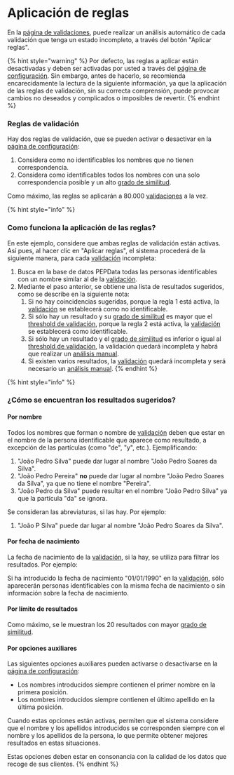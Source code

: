 # Aplicación de reglas

En la  [página de validaciones](./), puede realizar un análisis automático de cada validación que tenga un estado incompleto, a través del botón "Aplicar reglas". 

{% hint style="warning" %}
Por defecto, las reglas a aplicar están desactivadas y deben ser activadas por usted a través del [página de configuración](../configuracoes.md). Sin embargo, antes de hacerlo, se recomienda encarecidamente la lectura de la siguiente información, ya que la aplicación de las reglas de validación, sin su correcta comprensión, puede provocar cambios no deseados y complicados o imposibles de revertir.
{% endhint %}

### Reglas  de validación

Hay dos reglas de validación, que se pueden activar o desactivar en la [página de configuración](../configuracoes.md): 

1. Considera como no identificables los nombres que no tienen correspondencia. 
2. Considera como identificables todos los nombres con una solo correspondencia posible y un alto [grado de similitud](../../glossario/glossario-aplicacao.md#grau-de-semelhanca).

Como máximo, las reglas se aplicarán a 80.000 [validaciones](../../glossario/glossario-aplicacao.md#validacao) a la vez. 

{% hint style="info" %}
### Como funciona la aplicación de las reglas?

En este ejemplo, considere que ambas reglas de validación están activas. Así pues, al hacer clic en "Aplicar reglas", el sistema procederá de la siguiente manera, para cada [validación](../../glossario/glossario-aplicacao.md#validacao) incompleta:

1. Busca en la base de datos PEPData todas las personas identificables con un nombre similar al de la [validación](../../glossario/glossario-aplicacao.md#validacao).
2. Mediante el paso anterior, se obtiene una lista de resultados sugeridos, como se describe en la siguiente nota:
   1. Si no hay coincidencias sugeridas, porque la regla 1 está activa, la [validación](../../glossario/glossario-aplicacao.md#validacao) se establecerá como no identificable.
   2. Si sólo hay un resultado y su [grado de similitud](../../glossario/glossario-aplicacao.md#grau-de-semelhanca) es mayor que el [threshold de validación](../configuracoes.md#threshold-de-validacao), porque la regla 2 está activa, la [validación](../../glossario/glossario-aplicacao.md#validacao) se establecerá como identificable. 
   3. Si sólo hay un resultado y el [grado de similitud](../../glossario/glossario-aplicacao.md#grau-de-semelhanca) es inferior o igual al [threshold de validación](../configuracoes.md#threshold-de-validacao), la validación quedará incompleta y habrá que realizar un [análisis manual](analise-manual.md).
   4. Si existen varios resultados, la [validación](../../glossario/glossario-aplicacao.md#validacao) quedará incompleta y será necesario un [análisis manual](analise-manual.md).
{% endhint %}

{% hint style="info" %}
### ¿Cómo se encuentran los resultados sugeridos?

#### Por nombre

Todos los nombres que forman o nombre de [validación](../../glossario/glossario-aplicacao.md#validacao) deben que estar en el nombre de la persona identificable que aparece como resultado, a excepción de las partículas \(como "de", "y", etc.\). Ejemplificando:

1. "João Pedro Silva" puede dar lugar al nombre "João Pedro Soares da Silva".
2. "João Pedro Pereira" **no** puede dar lugar al nombre "João Pedro Soares da Silva", ya que no tiene el nombre "Pereira".
3. "João Pedro da Silva" puede resultar en el nombre "João Pedro Silva" ya que la partícula "da" se ignora.

Se consideran las abreviaturas, si las hay. Por ejemplo:

1. "João P Silva" puede dar lugar al nombre "João Pedro Soares da Silva".

#### Por fecha de nacimiento

La fecha de nacimiento de la [validación](../../glossario/glossario-aplicacao.md#validacao), si la hay, se utiliza para filtrar los resultados. Por ejemplo:

Si ha introducido la fecha de nacimiento "01/01/1990" en la [validación](../../glossario/glossario-aplicacao.md#validacao), sólo aparecerán personas identificables con la misma fecha de nacimiento o sin información sobre la fecha de nacimiento.

#### Por límite de resultados

Como máximo, se le muestran los 20 resultados con mayor [grado de similitud](../../glossario/glossario-aplicacao.md#grau-de-semelhanca). 

#### Por opciones auxiliares

Las siguientes opciones auxiliares pueden activarse o desactivarse en la [página de configuración](../configuracoes.md): 

* Los nombres introducidos siempre contienen el primer nombre en la primera posición.
* Los nombres introducidos siempre contienen el último apellido en la última posición.

Cuando estas opciones están activas, permiten que el sistema considere que el nombre y los apellidos introducidos se corresponden siempre con el nombre y los apellidos de la persona, lo que permite obtener mejores resultados en estas situaciones.

Estas opciones deben estar en consonancia con la calidad de los datos que recoge de sus clientes.
{% endhint %}

## 

